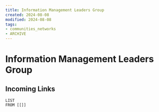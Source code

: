 ```yaml
---
title: Information Management Leaders Group
created: 2024-08-08
modified: 2024-08-08
tags:
- communities_networks
- ARCHIVE
---
```

# Information Management Leaders Group
## Incoming Links
```dataview
LIST
FROM [[]]
```
